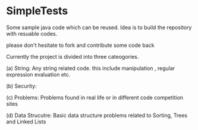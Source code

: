 # SimpleTests
Some sample java code which can be reused. Idea is to build the repository with resuable codes.

please don't hesitate to fork and contribute some code back

Currently the project is divided into three cateogories.

(a) String: Any string related code. this include manipulation , regular expression evaluation etc.

(b) Security: 

(c) Problems: Problems found in real life or in different code competition sites

(d) Data Strucutre: Basic data structure problems related to Sorting, Trees and Linked Lists
